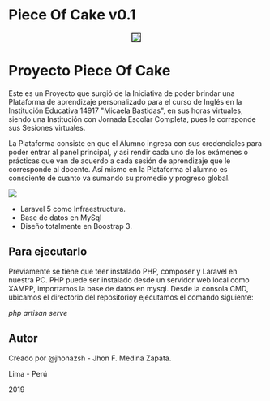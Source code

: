<p style="text-align:center"><h1>Piece Of Cake v0.1</h1></p>

<p align="center">
<img src="https://lh3.googleusercontent.com/JAYQ1wRXERVbxZq05V0s1Qv2OVASwms6v7R5Anw3TTO0XdaI8t2H16dqZ_qIXlixpM6UrTF2rG_h7QAkf_xc=w1366-h657-rw" style="border: 1px solid black;"/> 
</p>

# Proyecto Piece Of Cake

Este es un Proyecto que surgió de la Iniciativa de poder brindar una Plataforma de aprendizaje personalizado para el curso de Inglés en la Institución Educativa 14917 "Micaela Bastidas", en sus horas virtuales, siendo una Institución con Jornada Escolar Completa, pues le corrsponde sus Sesiones virtuales.

La Plataforma consiste en que el Alumno ingresa con sus credenciales para poder entrar al panel principal, y asi rendir cada uno de los exámenes o prácticas que van de acuerdo a cada sesión de aprendizaje que le corresponde al docente. Así mismo en la Plataforma el alumno es consciente de cuanto va sumando su promedio y progreso global.

<img src="https://lh3.googleusercontent.com/Cg_14e1IX8YY7FYTXo6aMxTvbfeSQKni2gGLbYQ6jR0GCfUCVs_oP6nRjJSuo2N8TcI-ZYrB4ZUpqSebGcnVcVXpHGfZtcEtb_JxfT_4eEDO0fRTLaAY1ZGfC8DXcmplQ3r39G_PndeKkJ51-zZ-MrI10zqGEICQXW80V3e_IP-SyN4NcpSZILwQfOFcOoWRKZ4wgSxXJaZ7bcMXOLrAvD6Wz-UkDVdBpTg15xhXU1sLwH1W4ae_L9eoZgnB9qiwLsBa6TKDhxt08-8Gz1Omxk8vmYbnYyB2_iqdndT6jOqwj4f6y4rLUbWtP36G9sIQ5x0XPhVdXKY_lFmiSVuEUWlZMXFn2NfHUAJ7rnMXu0z3g7l0KPpvfvh31HdMVgqTRObvWNQZ9VIvg51w97eEPU5EWk-WA0G_M1ldQEKEjNS68zIzpX-SXJ7eAA6U-1akXZ19F5uWSzsbtxnYTf1xMFYK1JFPmXYVZJh1-vEi7Q4tw3bougudglipuiDP5NwnBXExL3XZdw9GgHC4TiCENcECuJYnVx0w9DX6ICES3h7xODk_F0n8O4kmzLH1FmiysFIhM1kz0eO4lujgr5JKSSDEDcyRqOz5gfusgLc3fdq3BDGRzh13Nqu3hxVgbV0Rpy9F7yuATuBEgZMOepdc4e2MVw9pYN7Vz4KWkRnG_97x22TL4UuJlJg86SPfPA=w1366-h657-ft" />

- Laravel 5 como Infraestructura.
- Base de datos en MySql
- Diseño totalmente en Boostrap 3.

## Para ejecutarlo 

Previamente se tiene que teer instalado PHP, composer y Laravel en nuestra PC. PHP puede ser instalado desde un servidor web local como XAMPP, importamos la base de datos en mysql. Desde la consola CMD, ubicamos el directorio del repositorioy ejecutamos el comando siguiente:

*php artisan serve*

## Autor

Creado por @jhonazsh - Jhon F. Medina Zapata.

Lima - Perú

2019
